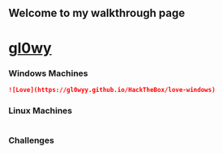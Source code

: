 ## Welcome to my walkthrough page 
# [gl0wy](https://app.hackthebox.com/profile/216556)


### Windows Machines
```markdown
![Love](https://gl0wyy.github.io/HackTheBox/love-windows)
```

### Linux Machines
```markdown

```

### Challenges
```markdown

```
